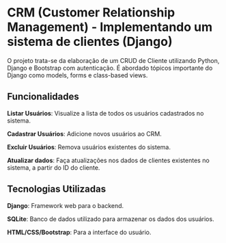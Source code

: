 # CRM (Customer Relationship Management) - Implementando um sistema de clientes (Django)

O projeto trata-se da elaboração de um CRUD de Cliente utilizando Python, Django e Bootstrap com autenticação. É abordado tópicos importante do Django como models, forms e class-based views.


## Funcionalidades

  **Listar Usuários**: Visualize a lista de todos os usuários cadastrados no sistema.
  
  **Cadastrar Usuários**: Adicione novos usuários ao CRM.
  
  **Excluir Usuários**: Remova usuários existentes do sistema.
  
  **Atualizar dados**: Faça atualizações nos dados de clientes existentes no sistema, a partir do ID do cliente.

## Tecnologias Utilizadas

  **Django**: Framework web para o backend.
  
  **SQLite**: Banco de dados utilizado para armazenar os dados dos usuários.
  
  **HTML/CSS/Bootstrap**: Para a interface do usuário.
